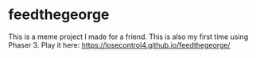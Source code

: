 # feedthegeorge

This is a meme project I made for a friend. This is also my first time using Phaser 3.
Play it here: https://losecontrol4.github.io/feedthegeorge/

